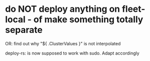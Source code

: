 # do NOT deploy anything on fleet-local - of make something totally separate

OR: find out why "${ .ClusterValues }" is not interpolated

deploy-rs: is now supposed to work with sudo. Adapt accordingly
